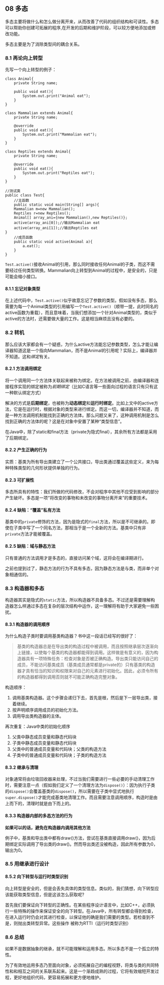 ## 08 多态
多态主要将做什么和怎么做分离开来，从而改善了代码的组织结构和可读性。多态可以帮助你创建可拓展的程序,在开发的后期和维护阶段，可以较方便地添加或修改功能。

多态主要是为了消除类型间的耦合关系。


### 8.1 再论向上转型
先写一个向上转型的例子：
```
class Animal{
	private String name;

	public void eat(){
		System.out.print("Animal eat");
	}
}

class Mammalian extends Animal{
	private String name;

	@override
	public void eat(){
		System.out.print("Mammalian eat");
	}
}

class Reptiles extends Animal{
	private String name;

	@override
	public void eat(){
		System.out.print("Reptiles eat");
	}
}

//测试类
public class Test{
	//主函数
	public static void main(String[] args){
	Mammalian m=new Mammalian();
	Reptiles r=new Reptiles();
	Animal[] array_ani={new Mammalian(),new Reptiles()};
	active(array_ani[0]);//输出Mammalian eat
	active(array_ani[1]);//输出Reptiles eat
}
	//成员函数
	public static void active(Animal a){
		a.eat();
	}
}
```
 `Test.active()`接收Animal的引用，那么同时接收任何Animal的子类，而这不需要经过任何类型转换。Mammalian向上转型到Animal的过程中，是安全的，只是可能会缩小接口。

#### 8.1.1 忘记对象类型
在上述代码中，`Test.active()`似乎故意忘记了参数的类型。假如没有多态，那么需要为每一个Animal类型的引用编写一个`Test.active()`（顺带一提，此时同名的active函数为重载），而且意味着，当我们想添加一个针对Animal类型的，类似于active的方法时，还需要做大量的工作。这是相当麻烦且没有必要的。

### 8.2 转机
那么应该大家都会有一个疑惑，为什么active方法能忘记参数类型，怎么才能让编译器知道这是一个指向Mammalian，而不是Animal的引用呢？实际上，编译器并不知道。这和*绑定*有关。

#### 8.2.1 方法调用绑定
将一个调用同一个方法体关联起来被称为绑定。在方法被调用之前，由编译器和连接程序实现的绑定被称为*前期绑定*（比如C语言等一些面向过程的语言只有只有这一种默认绑定方式）

解决的方式是**后期绑定**，也被称为**动态绑定**和**运行时绑定**。比如上文中的active方法，它是在运行时，根据对象的类型来进行绑定。而这一切，编译器并不知道，而是一种方法调用机制能找到正确的方法体。那么问题又来了，这种调用机制是怎么找到正确的方法体的呢？这是在对象中安置了某种“类型信息”。

在Java中，除了static和final方法（private为隐式final），其余所有方法都是采用了后期绑定。

#### 8.2.2 产生正确的行为
实质：基类为所有导出类建立了一个公共接口，导出类通过覆盖这些定义，来为每种特殊类型的几何形状提供单独的行为。

#### 8.2.3 可扩展性
多态所具有的特性：我们所做的代码修改，不会对程序中其他不应受到影响的部分产生破坏。多态是一项“将改变的事物和未改变的事物分离开来”的重要技术。

#### 8.2.4 缺陷：“覆盖”私有方法
基类中的`private`修饰的方法，因为是隐式的`final`方法，所以是不可继承的。即使在子类中写了一个同名方法，那相当于是一个全新的方法。基类中只有非`private`方法才能被覆盖。

#### 8.2.5 缺陷：域与静态方法
只有普通的方法调用才是多态的，直接访问某个域，这将会在编译期进行。

之前也提到过了，静态方法的行为不具有多态，因为静态方法是与类，而非单个对象相通信的。

### 8.3 构造器和多态
构造器其实是隐式的`static`方法，所以构造器不具备多态。不过还是需要理解构造器怎么样通过多态在复杂的层次结构中运作，这一理解将有助于大家避免一些困扰。

#### 8.3.1 构造器的调用顺序
为什么构造子类时要调用基类构造器？书中这一段话已经写的很好了：
> 基类的构造器总是在导出类的构造过程中被调用，而且按照继承层次逐渐向上链接，以使每个基类的构造器都能得到调用。这样做是有意义的，因为构造器具有一项特殊任务：检查对象是否被正确构造。导出类只能访问自己的成员，不能访问基类成员（基类成员通常都是private的）只有基类的构造器才具有恰当的知识和权限来对自己的元素进行初始化。因此，必须令所有的构造器都得到调用否则就不可能正确构造完整对象。

构造顺序：
1. 调用基类构造器。这个步骤会递归下去，首先是根，然后是下一层导出类，接着继续。
2. 按声明顺序调用成员的初始化方法。
3. 调用导出类构造器的主体。

再次重复：Java中类的初始化顺序
1. 父类中静态成员变量和静态代码块
1. 子类中静态成员变量和静态代码块
1. 父类中的普通成员变量和代码块；父类的构造方法
1. 子类中的普通成员变量和代码块；子类的构造方法

#### 8.3.2 继承与清理
对象通常将由垃圾回收器来处理，不过当我们需要进行一些必要的手动清理工作时，需要注意一点（假如我们定义了一个清理方法为`dispose()`）：因为执行子类的`dispose()`会覆盖基类的`dispose()`，所以需要在子类中显式地执行`super.dispose()`才能完成基类地清理工作。而且需要注意调用顺序，构造时是由上而下的，清理时就是由下而上的。

#### 8.3.3 构造器内部的多态方法的行为
**如果可以的话，避免在构造器内调用其他方法**

例子中，基类和导出类中都有draw()方法，尝试在基类直接调用draw()，因为后期绑定实际调用了导出类的draw()。然而导出类还没被构造，因此所有参数为0，输出为0。

### 8.5 用继承进行设计



#### 8.5.2 向下转型与运行时类型识别
向上转型是安全的，但是会丢失具体的类型信息。类似的，我们猜想，向下转型应该能获取类型信息，但是这该怎么获取呢?

首先我们要保证向下转型的正确性。在某些程序设计语言中，比如C++，必须执行一些特殊的操作来保证安全的向下转型。在Java中，所有转型都会得到检查，在进入运行时仍会对其进行检查，以保证他的确是我们需要的类型。若检查到不是，则抛出类转型异常。这些操作 被称为RTTI（运行时类型识别）

### 8.6 总结
如果不是数据抽象的继承，就不可能理解和运用多态。所以多态不是一个孤立的特性。

为了有效地运用多态乃至面向对象，必须拓展自己的编程视野，将类与类的共同特性和和相互之间的关系联系起来。这是一个渐趋成熟的过程，它将有效缩短开发过程，更好地组织代码，更容易拓展和更方便地维护。
